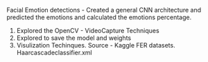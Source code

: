 Facial Emotion detections - Created a general CNN architecture and predicted the emotions and calculated the emotions percentage. 
1. Explored the OpenCV - VideoCapture Techniques
2. Explored to save the model and weights
3. Visulization Techinques.
Source - Kaggle FER datasets. Haarcascadeclassifier.xml
